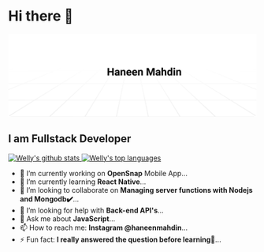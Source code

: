 # Hi there 👋
<a href="https://instagram.com/haneenmahdin"><img alt="Social banner for Haneen Mahdin" src="https://github.com/haneenmahd/haneenmahd/blob/master/assets/header.svg"/></a>
## I am Fullstack Developer
<a href="https://www.instagram.com/haneenmahdin"><img height="180rem" src="https://github-readme-stats.vercel.app/api?username=haneenmahd&show_icons=true&theme=react" alt="Welly's github stats" /> <img height="180rem" src="https://github-readme-stats.vercel.app/api/top-langs/?username=haneenmahd&layout=compact&theme=react" alt="Welly's top languages" /> </a>


- 🔭 I’m currently working on **OpenSnap** Mobile App...
- 🌱 I’m currently learning **React Native**...
- 👯 I’m looking to collaborate on **Managing server functions with Nodejs and Mongodb✔️**...
- 🤔 I’m looking for help with **Back-end API's**...
- 💬 Ask me about **JavaScript**...
- 📫 How to reach me: **Instagram @haneenmahdin**...
- ⚡ Fun fact: **I really answered the question before learning🙈**...
